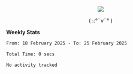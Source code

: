 <p align="center">
<img src= "https://github.com/web-Nuo/web-Nuo/blob/master/assets/88x31button2_magnified.gif?raw=true"/>
</p>
<p align="center">( ::°¨v¨° )</p>

**Weekly Stats**

<!--START_SECTION:waka-->

```txt
From: 18 February 2025 - To: 25 February 2025

Total Time: 0 secs

No activity tracked
```

<!--END_SECTION:waka-->
